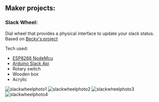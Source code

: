 ## Maker projects:

### Slack Wheel: 

Dial wheel that provides a physical interface to update your slack status. 
Based on [Becky's project](https://www.instructables.com/Slack-Status-Updater-With-ESP8266/)

Tech used:
- [ESP8266 NodeMcu](https://www.nodemcu.com/index_en.html)
- [Arduino Slack Api](https://github.com/witnessmenow/arduino-slack-api)
- Rotary switch
- Wooden box
- Acrylic

![slackwheelphoto1](https://hackultura.s3.amazonaws.com/Public/Markdown_gifs/slack_wheel/20220902_190602.jpg)
![slackwheelphoto2](https://hackultura.s3.amazonaws.com/Public/Markdown_gifs/slack_wheel/20220902_195124.jpg)
![slackwheelphoto3](https://hackultura.s3.amazonaws.com/Public/Markdown_gifs/slack_wheel/20221006_201151.jpg)
![slackwheelphoto4](https://hackultura.s3.amazonaws.com/Public/Markdown_gifs/slack_wheel/20220904_183025.jpg)
